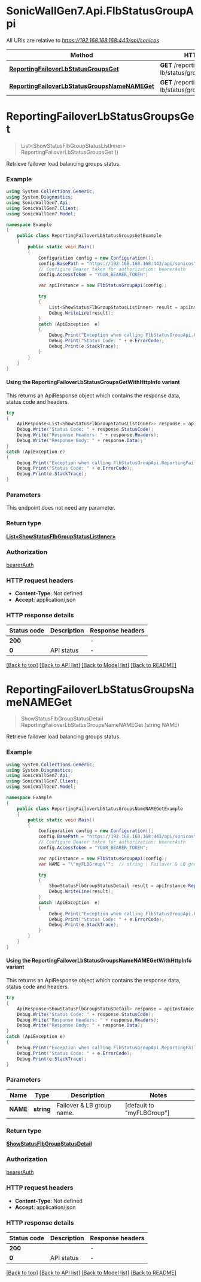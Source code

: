 # SonicWallGen7.Api.FlbStatusGroupApi

All URIs are relative to *https://192.168.168.168:443/api/sonicos*

| Method | HTTP request | Description |
|--------|--------------|-------------|
| [**ReportingFailoverLbStatusGroupsGet**](FlbStatusGroupApi.md#reportingfailoverlbstatusgroupsget) | **GET** /reporting/failover-lb/status/groups |  |
| [**ReportingFailoverLbStatusGroupsNameNAMEGet**](FlbStatusGroupApi.md#reportingfailoverlbstatusgroupsnamenameget) | **GET** /reporting/failover-lb/status/groups/name/{NAME} |  |

<a id="reportingfailoverlbstatusgroupsget"></a>
# **ReportingFailoverLbStatusGroupsGet**
> List&lt;ShowStatusFlbGroupStatusListInner&gt; ReportingFailoverLbStatusGroupsGet ()



Retrieve failover load balancing groups status.

### Example
```csharp
using System.Collections.Generic;
using System.Diagnostics;
using SonicWallGen7.Api;
using SonicWallGen7.Client;
using SonicWallGen7.Model;

namespace Example
{
    public class ReportingFailoverLbStatusGroupsGetExample
    {
        public static void Main()
        {
            Configuration config = new Configuration();
            config.BasePath = "https://192.168.168.168:443/api/sonicos";
            // Configure Bearer token for authorization: bearerAuth
            config.AccessToken = "YOUR_BEARER_TOKEN";

            var apiInstance = new FlbStatusGroupApi(config);

            try
            {
                List<ShowStatusFlbGroupStatusListInner> result = apiInstance.ReportingFailoverLbStatusGroupsGet();
                Debug.WriteLine(result);
            }
            catch (ApiException  e)
            {
                Debug.Print("Exception when calling FlbStatusGroupApi.ReportingFailoverLbStatusGroupsGet: " + e.Message);
                Debug.Print("Status Code: " + e.ErrorCode);
                Debug.Print(e.StackTrace);
            }
        }
    }
}
```

#### Using the ReportingFailoverLbStatusGroupsGetWithHttpInfo variant
This returns an ApiResponse object which contains the response data, status code and headers.

```csharp
try
{
    ApiResponse<List<ShowStatusFlbGroupStatusListInner>> response = apiInstance.ReportingFailoverLbStatusGroupsGetWithHttpInfo();
    Debug.Write("Status Code: " + response.StatusCode);
    Debug.Write("Response Headers: " + response.Headers);
    Debug.Write("Response Body: " + response.Data);
}
catch (ApiException e)
{
    Debug.Print("Exception when calling FlbStatusGroupApi.ReportingFailoverLbStatusGroupsGetWithHttpInfo: " + e.Message);
    Debug.Print("Status Code: " + e.ErrorCode);
    Debug.Print(e.StackTrace);
}
```

### Parameters
This endpoint does not need any parameter.
### Return type

[**List&lt;ShowStatusFlbGroupStatusListInner&gt;**](ShowStatusFlbGroupStatusListInner.md)

### Authorization

[bearerAuth](../README.md#bearerAuth)

### HTTP request headers

 - **Content-Type**: Not defined
 - **Accept**: application/json


### HTTP response details
| Status code | Description | Response headers |
|-------------|-------------|------------------|
| **200** |  |  -  |
| **0** | API status |  -  |

[[Back to top]](#) [[Back to API list]](../README.md#documentation-for-api-endpoints) [[Back to Model list]](../README.md#documentation-for-models) [[Back to README]](../README.md)

<a id="reportingfailoverlbstatusgroupsnamenameget"></a>
# **ReportingFailoverLbStatusGroupsNameNAMEGet**
> ShowStatusFlbGroupStatusDetail ReportingFailoverLbStatusGroupsNameNAMEGet (string NAME)



Retrieve failover load balancing groups status.

### Example
```csharp
using System.Collections.Generic;
using System.Diagnostics;
using SonicWallGen7.Api;
using SonicWallGen7.Client;
using SonicWallGen7.Model;

namespace Example
{
    public class ReportingFailoverLbStatusGroupsNameNAMEGetExample
    {
        public static void Main()
        {
            Configuration config = new Configuration();
            config.BasePath = "https://192.168.168.168:443/api/sonicos";
            // Configure Bearer token for authorization: bearerAuth
            config.AccessToken = "YOUR_BEARER_TOKEN";

            var apiInstance = new FlbStatusGroupApi(config);
            var NAME = "\"myFLBGroup\"";  // string | Failover & LB group name. (default to "myFLBGroup")

            try
            {
                ShowStatusFlbGroupStatusDetail result = apiInstance.ReportingFailoverLbStatusGroupsNameNAMEGet(NAME);
                Debug.WriteLine(result);
            }
            catch (ApiException  e)
            {
                Debug.Print("Exception when calling FlbStatusGroupApi.ReportingFailoverLbStatusGroupsNameNAMEGet: " + e.Message);
                Debug.Print("Status Code: " + e.ErrorCode);
                Debug.Print(e.StackTrace);
            }
        }
    }
}
```

#### Using the ReportingFailoverLbStatusGroupsNameNAMEGetWithHttpInfo variant
This returns an ApiResponse object which contains the response data, status code and headers.

```csharp
try
{
    ApiResponse<ShowStatusFlbGroupStatusDetail> response = apiInstance.ReportingFailoverLbStatusGroupsNameNAMEGetWithHttpInfo(NAME);
    Debug.Write("Status Code: " + response.StatusCode);
    Debug.Write("Response Headers: " + response.Headers);
    Debug.Write("Response Body: " + response.Data);
}
catch (ApiException e)
{
    Debug.Print("Exception when calling FlbStatusGroupApi.ReportingFailoverLbStatusGroupsNameNAMEGetWithHttpInfo: " + e.Message);
    Debug.Print("Status Code: " + e.ErrorCode);
    Debug.Print(e.StackTrace);
}
```

### Parameters

| Name | Type | Description | Notes |
|------|------|-------------|-------|
| **NAME** | **string** | Failover &amp; LB group name. | [default to &quot;myFLBGroup&quot;] |

### Return type

[**ShowStatusFlbGroupStatusDetail**](ShowStatusFlbGroupStatusDetail.md)

### Authorization

[bearerAuth](../README.md#bearerAuth)

### HTTP request headers

 - **Content-Type**: Not defined
 - **Accept**: application/json


### HTTP response details
| Status code | Description | Response headers |
|-------------|-------------|------------------|
| **200** |  |  -  |
| **0** | API status |  -  |

[[Back to top]](#) [[Back to API list]](../README.md#documentation-for-api-endpoints) [[Back to Model list]](../README.md#documentation-for-models) [[Back to README]](../README.md)

